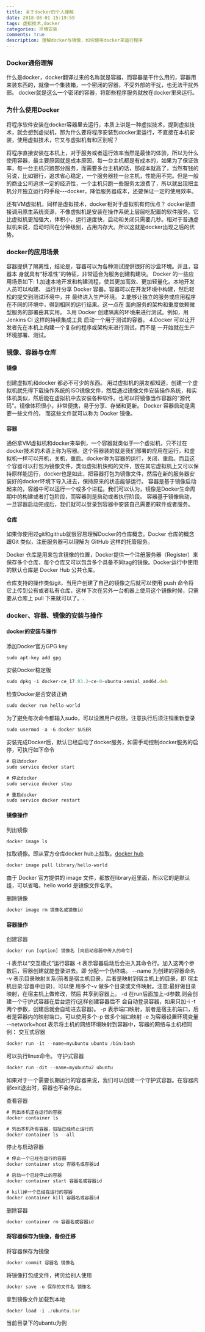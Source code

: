 ```yaml
---
title: 关于docker的个人理解
date: 2018-08-01 15:19:59
tags: 虚拟技术,docker
categories: 环境安装
comments: true
description: 理解docker与镜像，如何使用docker来运行程序
---
```


### Docker通俗理解

什么是docker，docker翻译过来的名称就是容器，而容器是干什么用的，容器用来装东西的，就像一个集装箱，一个密闭的容器，不受外部的干扰，也无法干扰外部。
docker就是这么一个密闭的容器，将那些程序服务就放在docker里来运行。

### 为什么使用Docker
将程序软件安装在docker容器里去运行，本质上讲是一种虚拟技术，提到虚拟技术，就会想到虚拟机，那为什么要将程序安装到docker里运行，不直接在本机安装，使用虚拟技术，它又与虚拟机有和区别呢？

将程序直接安装在本机上，对于服务或者运行效率当然是最佳的体验，所以为什么使用容器，最主要原因就是成本原因，每一台主机都是有成本的，如果为了保证效率，每一台主机只跑部分服务，而需要多台主机的话，那成本就高了，当然有钱的另说，比如银行，追求省心稳定，一个服务器挂一台主机，性能用不完。但是一般的商业公司追求一定的经济性，一个主机只跑一些服务太浪费了，所以就出现把主机分开独立运行的手段---docker，降低服务器成本，还要保证一定的使用效率。

还有VM虚拟机，同样是虚拟技术，docker相对于虚拟机有何优点？
docker是直接调用原生系统资源，不像虚拟机是安装在操作系统上层层吃配置的软件服务。它比虚拟机更加强大，体积小，运行速度快，启动和关闭只需要几秒。相对于普通虚拟机来说，启动时间在分钟级别，占用内存大。所以这就是docker出现之后的优势。

### docker的应用场景

容器提供了隔离性，结论是，容器可以为各种测试提供很好的沙盒环境。并且，容器本 身就具有“标准性”的特征，非常适合为服务创建构建块。
Docker 的一些应用场景如下:
1.加速本地开发和构建流程，使其更加高效、更加轻量化。本地开发人员可以构建、 运行并分享 Docker 容器。容器可以在开发环境中构建，然后轻松的提交到测试环境中，并 最终进入生产环境。
2.能够让独立的服务或应用程序在不同的环境中，得到相同的运行结果。这一点在 面向服务的架构和重度依赖微型服务的部署由其实用。
3.用 Docker 创建隔离的环境来进行测试。例如，用 Jenkins CI 这样的持续集成工具 启动一个用于测试的容器。
4.Docker 可以让开发者先在本机上构建一个复杂的程序或架构来进行测试，而不是 一开始就在生产环境部署、测试。

### 镜像、容器与仓库

#### 镜像
创建虚拟机和docker 都必不可少的东西。  用过虚拟机的朋友都知道，创建一个虚拟机就先得下载操作系统的ISO镜像文件，然后通过镜像文件安装操作系统，和实体机类似，然后能在虚拟机中去安装各种软件。也可以将镜像当作容器的“源代码”。镜像体积很小，非常便携，易于分享、存储和更新。
Docker 容器启动是需要一些文件的， 而这些文件就可以称为 Docker 镜像。
#### 容器

通俗拿VM虚拟机和docker来举例，一个容器就类似于一个虚拟机，只不过在docker技术的术语上称为容器。这个容器装的就是我们部署的应用在运行，和虚拟机一样可以开机，关机，重启。docker称为容器的运行，关闭，重启。而且这个容器可以打包为镜像文件，类似虚拟机快照的文件，放在其它虚拟机上又可以保持原样能运行，docker也是如此，把容器打包为镜像文件，然后在新的服务器安装好的docker环境下导入进去，保持原来的状态能够运行。
容器是基于镜像启动起来的，容器中可以运行一个或多个进程。我们可以认为，镜像是Docker生命周期中的构建或者打包阶段，而容器则是启动或者执行阶段。 容器基于镜像启动，一旦容器启动完成后，我们就可以登录到容器中安装自己需要的软件或者服务。

#### 仓库
如果你使用过git和github就很容易理解Docker的仓库概念。Docker 仓库的概念跟Git 类似，注册服务器可以理解为 GitHub 这样的托管服务。

Docker 仓库是用来包含镜像的位置，Docker提供一个注册服务器（Register）来保存多个仓库，每个仓库又可以包含多个具备不同tag的镜像。Docker运行中使用的默认仓库是 Docker Hub 公共仓库。

仓库支持的操作类似git，当用户创建了自己的镜像之后就可以使用 push 命令将它上传到公有或者私有仓库，这样下次在另外一台机器上使用这个镜像时候，只需要从仓库上 pull 下来就可以了。.

### docker、容器、镜像的安装与操作

#### docker的安装与操作
添加Docker官方GPG key
``` javascript
sudo apt-key add gpg
```
安装Docker稳定版
``` javascript
sudo dpkg -i docker-ce_17.03.2~ce-0~ubuntu-xenial_amd64.deb
```
检查Docker是否安装正确
``` javascript
sudo docker run hello-world
```
为了避免每次命令都输入sudo，可以设置用户权限，注意执行后须注销重新登录
``` javascript
sudo usermod -a -G docker $USER
```
安装完成Docker后，默认已经启动了docker服务，如需手动控制docker服务的启停，可执行如下命令

``` javascript
# 启动docker
sudo service docker start

# 停止docker
sudo service docker stop

# 重启docker
sudo service docker restart
```

#### 镜像操作
列出镜像

``` javascript
docker image ls
```
拉取镜像。即从官方仓库docker hub上拉取。[docker hub](https://hub.docker.com/)

``` javascript
docker image pull library/hello-world
```
由于 Docker 官方提供的 image 文件，都放在library组里面，所以它的是默认组，可以省略，hello world 是镜像文件名字。

删除镜像

``` javascript
docker image rm 镜像名或镜像id
```

#### 容器操作
创建容器

``` javascript
docker run [option] 镜像名 [向启动容器中传入的命令]
```
-i 表示以“交互模式”运行容器
-t 表示容器启动后会进入其命令行。加入这两个参数后，容器创建就能登录进去。即 分配一个伪终端。
--name 为创建的容器命名
-v 表示目录映射关系(前者是宿主机目录，后者是映射到宿主机上的目录，即 宿主机目录:容器中目录)，可以使 用多个-v 做多个目录或文件映射。注意:最好做目录映射，在宿主机上做修改，然后 共享到容器上。
-d 在run后面加上-d参数,则会创建一个守护式容器在后台运行(这样创建容器后不 会自动登录容器，如果只加-i -t 两个参数，创建后就会自动进去容器)。
-p 表示端口映射，前者是宿主机端口，后者是容器内的映射端口。可以使用多个-p 做多个端口映射
-e 为容器设置环境变量
--network=host 表示将主机的网络环境映射到容器中，容器的网络与主机相同
例：
交互式容器

``` javascript
docker run -it --name=myubuntu ubuntu /bin/bash
```
可以执行linux命令。
守护式容器

``` javascript
docker run -dit --name=myubuntu2 ubuntu
```
如果对于一个需要长期运行的容器来说，我们可以创建一个守护式容器。在容器内部exit退出时，容器也不会停止。

查看容器

``` javascript
# 列出本机正在运行的容器
docker container ls

# 列出本机所有容器，包括已经终止运行的
docker container ls --all
```
停止与启动容器

``` javascript
# 停止一个已经在运行的容器
docker container stop 容器名或容器id

# 启动一个已经停止的容器
docker container start 容器名或容器id

# kill掉一个已经在运行的容器
docker container kill 容器名或容器id
```
删除容器

``` javascript
docker container rm 容器名或容器id
```

#### 将容器保存为镜像，备份迁移
将容器保存为镜像
``` javascript
docker commit 容器名 镜像名
```
将镜像打包成文件，拷贝给别人使用

``` javascript
docker save -o 保存的文件名 镜像名
```
拿到镜像文件加载到本地

``` javascript
docker load -i ./ubuntu.tar
```
当前目录下的ubantu为例

